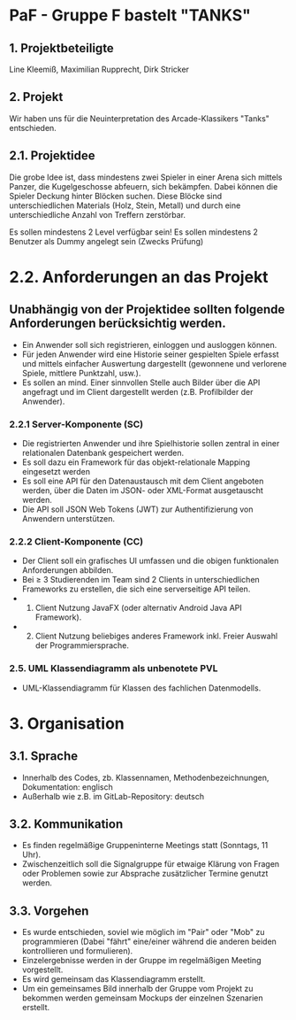# PaF - Gruppe F bastelt "TANKS" 
## 1. Projektbeteiligte
Line Kleemiß, Maximilian Rupprecht, Dirk Stricker

## 2. Projekt 
Wir haben uns für die Neuinterpretation des Arcade-Klassikers "Tanks" entschieden. 

## 2.1. Projektidee
Die grobe Idee ist, dass mindestens zwei Spieler in einer Arena sich mittels Panzer, die Kugelgeschosse abfeuern, 
sich bekämpfen. Dabei können die Spieler Deckung hinter Blöcken suchen. Diese Blöcke sind unterschiedlichen Materials
(Holz, Stein, Metall) und durch eine unterschiedliche Anzahl von Treffern zerstörbar.

Es sollen mindestens 2 Level verfügbar sein!
Es sollen mindestens 2 Benutzer als Dummy angelegt sein (Zwecks Prüfung)

# 2.2. Anforderungen an das Projekt
## Unabhängig von der Projektidee sollten folgende Anforderungen berücksichtig werden.
- Ein Anwender soll sich registrieren, einloggen und ausloggen können.
- Für jeden Anwender wird eine Historie seiner gespielten Spiele erfasst und mittels einfacher Auswertung dargestellt (gewonnene und verlorene  Spiele, mittlere Punktzahl, usw.).
- Es sollen an mind. Einer sinnvollen Stelle auch Bilder über die API angefragt und im Client dargestellt werden (z.B. Profilbilder der Anwender).

### 2.2.1 Server-Komponente (SC)
-	Die registrierten Anwender und ihre Spielhistorie sollen zentral in einer relationalen Datenbank gespeichert werden.
-	Es soll dazu ein Framework für das objekt-relationale Mapping eingesetzt werden
-	Es soll eine API für den Datenaustausch mit dem Client angeboten werden, über die Daten im JSON- oder XML-Format ausgetauscht werden. 
-	Die API soll JSON Web Tokens (JWT) zur Authentifizierung von Anwendern unterstützen.

### 2.2.2 Client-Komponente (CC)
-	Der Client soll ein grafisches UI umfassen und die obigen funktionalen Anforderungen abbilden.
-	Bei ≥ 3 Studierenden im Team sind 2 Clients in unterschiedlichen Frameworks zu erstellen, die sich eine serverseitige API teilen.
-	1. Client Nutzung JavaFX (oder alternativ Android Java API Framework).
-	2. Client Nutzung beliebiges anderes Framework inkl. Freier Auswahl der Programmiersprache.

### 2.5. UML Klassendiagramm als unbenotete PVL
-   UML-Klassendiagramm für Klassen des fachlichen Datenmodells.

# 3. Organisation
##  3.1. Sprache
-   Innerhalb des Codes, zb. Klassennamen, Methodenbezeichnungen, Dokumentation: englisch
-   Außerhalb wie z.B. im GitLab-Repository: deutsch
## 3.2. Kommunikation
-   Es finden regelmäßige Gruppeninterne Meetings statt (Sonntags, 11 Uhr).
-   Zwischenzeitlich soll die Signalgruppe für etwaige Klärung von Fragen oder Problemen sowie zur Absprache zusätzlicher Termine genutzt werden.
## 3.3. Vorgehen
-   Es wurde entschieden, soviel wie möglich im "Pair" oder "Mob" zu programmieren (Dabei "fährt" eine/einer während die anderen beiden kontrollieren und formulieren).
-   Einzelergebnisse werden in der Gruppe im regelmäßigen Meeting vorgestellt.
-   Es wird gemeinsam das Klassendiagramm erstellt.
-   Um ein gemeinsames Bild innerhalb der Gruppe vom Projekt zu bekommen werden gemeinsam Mockups der einzelnen Szenarien erstellt.  



